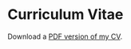 # Curriculum Vitae
Download a [PDF version of my CV](https://github.com/raimundo1994/CV/blob/main/CV-EN.pdf).
